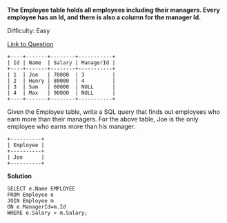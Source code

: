 **The Employee table holds all employees including their managers. Every employee has an Id, and there is also a column for the manager Id.**

Difficulty: Easy

[Link to Question](https://leetcode.com/problems/employees-earning-more-than-their-managers/)

```
+----+-------+--------+-----------+
| Id | Name  | Salary | ManagerId |
+----+-------+--------+-----------+
| 1  | Joe   | 70000  | 3         |
| 2  | Henry | 80000  | 4         |
| 3  | Sam   | 60000  | NULL      |
| 4  | Max   | 90000  | NULL      |
+----+-------+--------+-----------+
```

Given the Employee table, write a SQL query that finds out employees who earn more than their managers. For the above table, Joe is the only employee who earns more than his manager.

```
+----------+
| Employee |
+----------+
| Joe      |
+----------+
```

**Solution**

```
SELECT e.Name EMPLOYEE 
FROM Employee e
JOIN Employee m
ON e.ManagerId=m.Id
WHERE e.Salary > m.Salary; 
```
